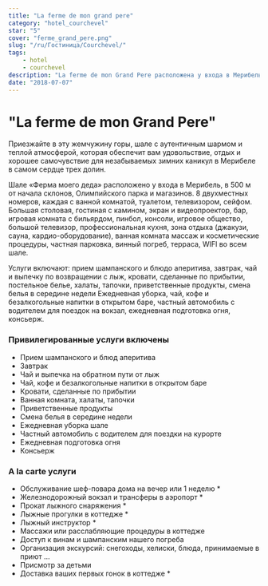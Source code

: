 ```yaml
---
title: "La ferme de mon grand pere"
category: "hotel_courchevel"
star: "5"
cover: "ferme_grand_pere.png"
slug: "/ru/Гостиница/Courchevel/"
tags:
    - hotel
    - courchevel
description: "La ferme de mon Grand Pere расположена у входа в Мерибель и вмещает 16 человек. Его 500 м² идеально сочетает в себе традиции старых шале Savoyard, сочетая роскошь, комфорт и современность."
date: "2018-07-07"
--- 
```


# "La ferme de mon Grand Pere"
Приезжайте в эту жемчужину горы, шале с аутентичным шармом и теплой атмосферой, которая обеспечит вам удовольствие, отдых и хорошее самочувствие для незабываемых зимних каникул в Мерибеле в самом сердце трех долин.

Шале «Ферма моего деда» расположено у входа в Мерибель, в 500 м от начала склонов, Олимпийского парка и магазинов.
8 двухместных номеров, каждая с ванной комнатой, туалетом, телевизором, сейфом. Большая столовая, гостиная с камином, экран и видеопроектор, бар, игровая комната с бильярдом, пинбол, консоли, игровое общество, большой телевизор, профессиональная кухня, зона отдыха (джакузи, сауна, кардио-оборудование), ванная комната массаж и косметические процедуры, частная парковка, винный погреб, терраса, WIFI во всем шале.

Услуги включают: прием шампанского и блюдо аперитива, завтрак, чай и выпечку по возвращении с лыж, кровати, сделанные по прибытии, постельное белье, халаты, тапочки, приветственные продукты, смена белья в середине недели Ежедневная уборка, чай, кофе и безалкогольные напитки в открытом баре, частный автомобиль с водителем для поездок на вокзал, ежедневная подготовка огня, консьерж.

### Привилегированные услуги включены
* Прием шампанского и блюд аперитива
* Завтрак
* Чай и выпечка на обратном пути от лыж
* Чай, кофе и безалкогольные напитки в открытом баре
* Кровати, сделанные по прибытии
* Ванная комната, халаты, тапочки
* Приветственные продукты
* Смена белья в середине недели
* Ежедневная уборка шале
* Частный автомобиль с водителем для поездки на курорте
* Ежедневная подготовка огня
* Консьерж

### A la carte услуги
* Обслуживание шеф-повара дома на вечер или 1 неделю *
* Железнодорожный вокзал и трансферы в аэропорт *
* Прокат лыжного снаряжения *
* Лыжные прогулки в коттедже *
* Лыжный инструктор *
* Массажи или расслабляющие процедуры в коттедже
* Доступ к винам и шампанским нашего погреба
* Организация экскурсий: снегоходы, хелиски, блюда, принимаемые в приют ...
* Присмотр за детьми
* Доставка ваших первых гонок в коттедже *
